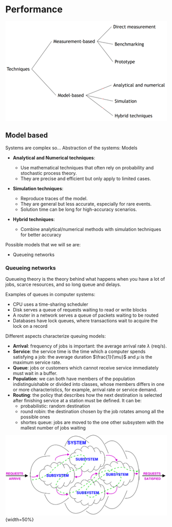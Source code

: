 
# Performance 

![](images/368d46710d88ef2492eaf93cb21b9121.png)

## Model based

Systems are complex so… Abstraction of the systems: Models

- **Analytical and Numerical techniques**: 
    - Use mathematical techniques that often rely on probability and stochastic process theory. 
    - They are precise and efficient but only apply to limited cases.

- **Simulation techniques**: 
    - Reproduce traces of the model. 
    - They are general but less accurate, especially for rare events. 
    - Solution time can be long for high-accuracy scenarios.

- **Hybrid techniques**: 
    - Combine analytical/numerical methods with simulation techniques for better accuracy


Possible models that we will se are: 

- Queueing networks 

### Queueing networks 

Queueing theory is the theory behind what happens when you have a lot of jobs, scarce resources, and so long queue and delays. 

Examples of queues in computer systems: 

- CPU uses a time-sharing scheduler
- Disk serves a queue of requests waiting to read or write blocks 
- A router in a network serves a queue of packets waiting to be routed 
- Databases have lock queues, where transactions wait to acquire the lock on a record

Different aspects characterize queuing models: 

- **Arrival**:  frequency of jobs is important: the average arrival rate $\lambda$ (req/s).
- **Service**: the service time is the time which a computer spends satisfying a job: the average duration $\frac{1}{\mu}$ and $\mu$ is the maximum service rate. 
- **Queue**: jobs or customers which cannot receive service immediately must wait in a buffer. 
- **Population**: we can both have members of the population indistinguishable or divided into classes, whose members differs in one or more characteristics, for example, arrival rate or service demand. 
- **Routing**: the policy that describes how the next destination is selected after finishing service at a station must be defined. It can be: 
	- probabilistic: random destination
	- round robin: the destination chosen by the job rotates among all the possible ones
	- shortes queue: jobs are moved to the one other subsystem with the mallest number of jobs waiting

![](images/375880b8a53493d9d41050028cb77336.png){width=50%}

